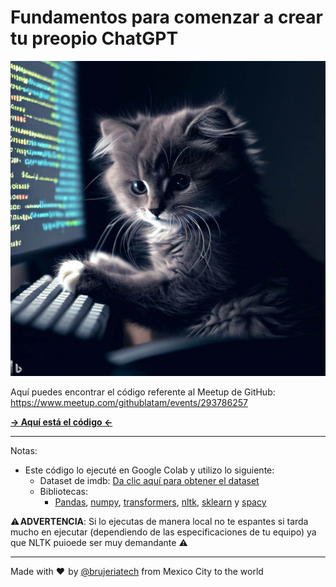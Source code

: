 # Fundamentos para comenzar a crear tu preopio ChatGPT

![Cat Developer](/cat-developer.jpg)

Aquí puedes encontrar el código referente al Meetup de GitHub: https://www.meetup.com/githublatam/events/293786257

**[-> Aquí está el código <-](/Clase_github_cargado.ipynb)**

_____

Notas:
- Este código lo ejecuté en Google Colab y utilizo lo siguiente:
  - Dataset de imdb: [Da clic aquí para obtener el dataset](/imdb.csv)
  - Bibliotecas:
    - [Pandas](https://pandas.pydata.org/), [numpy](https://numpy.org/), [transformers](https://huggingface.co/docs/transformers/index), [nltk](https://www.nltk.org/), [sklearn](https://scikit-learn.org/stable/) y [spacy](https://spacy.io/)
   
⚠️ **ADVERTENCIA**: Si lo ejecutas de manera local no te espantes si tarda mucho en ejecutar (dependiendo de las especificaciones de tu equipo) ya que NLTK puioede ser muy demandante ⚠️ 

_____

Made with ♥️  by [@brujeriatech](https://www.instagram.com/brujeriatech/) from Mexico City to the world
